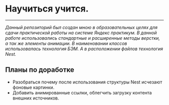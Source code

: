 # Научиться учится.
------
*Данный репозиторий был создан мною в образовательных целях для сдачи практической работы на системе Яндекс практикум. В данной работе использовались стандартные и расширенные методы верстки, а так же элементы анимации. В наименовании классов использовалась технология БЭМ. А в расположении файлов технология Nest.*

## Планы по доработке
* Разобраться почему после использования структуры Nest исчезают фоновые картинки.
* Добавить анимированные ссылки, облегчить загрузку контента внешних источников.
